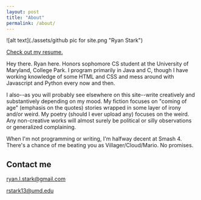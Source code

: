 ```yaml
---
layout: post
title: "About"
permalink: /about/
---
```


![alt text](./assets/github pic for site.png "Ryan Stark")

[Check out my resume.](../Resume.pdf)

Hey there. Ryan here. Honors sophomore CS student at the University of Maryland, College Park. I program primarily in Java and C, though I have working knowledge of some HTML and CSS and mess around with Javascript and Python every now and then.

I also--as you will probably see elsewhere on this site--write creatively and substantively depending on my mood. My fiction focuses on "coming of age" (emphasis on the quotes) stories wrapped in some layer of irony and/or weird. My poetry (should I ever upload any) focuses on the weird. Any non-creative works will almost surely be political or silly observations or generalized complaining.

When I'm not programming or writing, I'm halfway decent at Smash 4. There's a chance of me beating you as Villager/Cloud/Mario. No promises.

## Contact me

[ryan.l.stark@gmail.com](mailto:ryan.l.stark@gmail.com)

[rstark13@umd.edu](mailto:rstark13@umd.edu)

